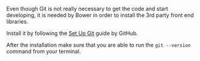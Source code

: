 Even though Git is not really necessary to get the code and start developing, it is needed by Bower in order to install the 3rd party front end libraries.

Install it by following the [Set Up Git](https://help.github.com/articles/set-up-git) guide by GitHub.

After the installation make sure that you are able to run the `git --version` command from your terminal.
